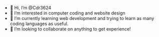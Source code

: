 - 👋 Hi, I’m @Cdr3624
- 👀 I’m interested in computer coding and website design
- 🌱 I’m currently learning web development and trying to learn as many coding languages as useful. 
- 💞️ I’m looking to collaborate on anything to get experience!

<!---
Cdr3624/Cdr3624 is a ✨ special ✨ repository because its `README.md` (this file) appears on your GitHub profile.
You can click the Preview link to take a look at your changes.
--->
